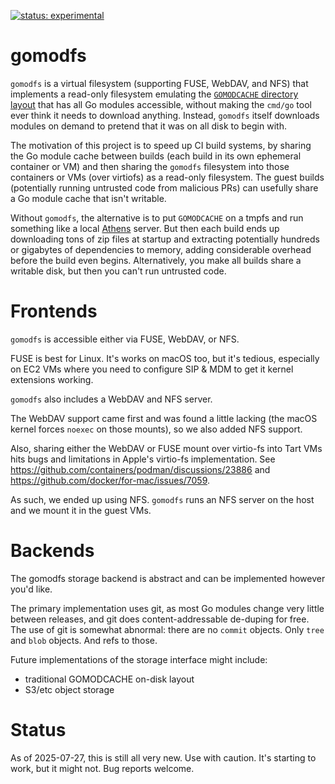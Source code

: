 [![status: experimental](https://img.shields.io/badge/status-experimental-blue)](https://tailscale.com/kb/1167/release-stages/#experimental)

# gomodfs

`gomodfs` is a virtual filesystem (supporting FUSE, WebDAV, and NFS) that
implements a read-only filesystem emulating the [`GOMODCACHE` directory
layout](https://go.dev/ref/mod#module-cache) that has all Go modules accessible,
without making the `cmd/go` tool ever think it needs to download anything.
Instead, `gomodfs` itself downloads modules on demand to pretend that it was on
all disk to begin with.

The motivation of this project is to speed up CI build systems, by sharing the Go module cache
between builds (each build in its own ephemeral container or VM) and then
sharing the `gomodfs` filesystem into those containers or VMs (over virtiofs) as
a read-only filesystem. The guest builds (potentially running untrusted code
from malicious PRs) can usefully share a Go module cache that isn't writable.

Without `gomodfs`, the alternative is to put `GOMODCACHE` on a tmpfs and run
something like a local [Athens](https://github.com/gomods/athens) server. But
then each build ends up downloading tons of zip files at startup and extracting
potentially hundreds or gigabytes of dependencies to memory, adding considerable
overhead before the build even begins. Alternatively, you make all builds share
a writable disk, but then you can't run untrusted code.

# Frontends

`gomodfs` is accessible either via FUSE, WebDAV, or NFS.

FUSE is best for Linux. It's works on macOS too, but it's tedious,
especially on EC2 VMs where you need to configure SIP & MDM to get it
kernel extensions working.

`gomodfs` also includes a WebDAV and NFS server.

The WebDAV support came first and was found a little lacking (the
macOS kernel forces `noexec` on those mounts), so we also added NFS support.

Also, sharing either the WebDAV or FUSE mount over virtio-fs into Tart
VMs hits bugs and limitations in Apple's virtio-fs implementation.
See https://github.com/containers/podman/discussions/23886
and https://github.com/docker/for-mac/issues/7059.

As such, we ended up using NFS. `gomodfs` runs an NFS server on the host
and we mount it in the guest VMs.

# Backends

The gomodfs storage backend is abstract and can be implemented however you'd
like.

The primary implementation uses git, as most Go modules change very little
between releases, and git does content-addressable de-duping for free. The use
of git is somewhat abnormal: there are no `commit` objects. Only `tree` and
`blob` objects. And refs to those.

Future implementations of the storage interface might include:

* traditional GOMODCACHE on-disk layout
* S3/etc object storage

# Status

As of 2025-07-27, this is still all very new. Use with caution. It's starting to
work, but it might not. Bug reports welcome.
